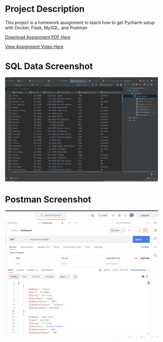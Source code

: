 # Project Description
This project is a homework assignment to teach how to get Pycharm setup with Docker, Flask, MySQL, and Postman

[Download Assignment PDF Here](PPFSQL-Homework.pdf)

[View Assignment Video Here](https://youtu.be/QbMWNgrfAFg)

# SQL Data Screenshot
![pycharm data query](screenshots/query.png)

# Postman Screenshot
![postman request output](screenshots/postman.png)